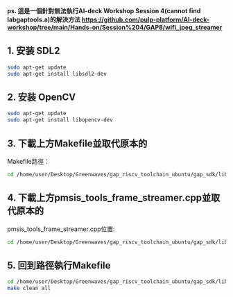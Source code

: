 **ps. 這是一個針對無法執行AI-deck Workshop Session 4(cannot find labgaptools.a)的解決方法 
https://github.com/pulp-platform/AI-deck-workshop/tree/main/Hands-on/Session%204/GAP8/wifi_jpeg_streamer**

## 1. 安装 SDL2
```bash
sudo apt-get update
sudo apt-get install libsdl2-dev
```
## 2. 安装 OpenCV
```bash
sudo apt-get update
sudo apt-get install libopencv-dev
```
## 3. 下載上方Makefile並取代原本的
Makefile路徑：
```bash
cd /home/user/Desktop/Greenwaves/gap_riscv_toolchain_ubuntu/gap_sdk/libs/frame_streamer
```
## 4. 下載上方pmsis_tools_frame_streamer.cpp並取代原本的
pmsis_tools_frame_streamer.cpp位置:
```bash
cd /home/user/Desktop/Greenwaves/gap_riscv_toolchain_ubuntu/gap_sdk/libs/frame_streamer/python
```
## 5. 回到路徑執行Makefile
```bash
cd /home/user/Desktop/Greenwaves/gap_riscv_toolchain_ubuntu/gap_sdk/libs/frame_streamer
make clean all
```
